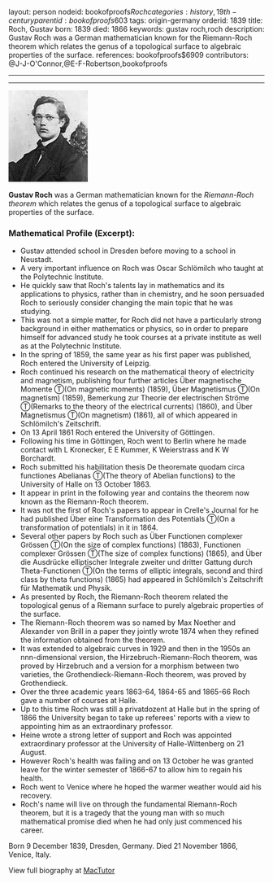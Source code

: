 layout: person
nodeid: bookofproofs$Roch
categories: history,19th-century
parentid: bookofproofs$603
tags: origin-germany
orderid: 1839
title: Roch, Gustav
born: 1839
died: 1866
keywords: gustav roch,roch
description: Gustav Roch was a German mathematician known for the Riemann-Roch theorem which relates the genus of a topological surface to algebraic properties of the surface.
references: bookofproofs$6909
contributors: @J-J-O'Connor,@E-F-Robertson,bookofproofs

---



---

![Roch.jpg](https://github.com/bookofproofs/bookofproofs.github.io/blob/main/_sources/_assets/images/portraits/Roch.jpg?raw=true)

**Gustav Roch** was a German mathematician known for the _Riemann-Roch theorem_ which relates the genus of a topological surface to algebraic properties of the surface.

### Mathematical Profile (Excerpt):
* Gustav attended school in Dresden before moving to a school in Neustadt.
* A very important influence on Roch was Oscar Schlömilch who taught at the Polytechnic Institute.
* He quickly saw that Roch's talents lay in mathematics and its applications to physics, rather than in chemistry, and he soon persuaded Roch to seriously consider changing the main topic that he was studying.
* This was not a simple matter, for Roch did not have a particularly strong background in either mathematics or physics, so in order to prepare himself for advanced study he took courses at a private institute as well as at the Polytechnic Institute.
* In the spring of 1859, the same year as his first paper was published, Roch entered the University of Leipzig.
* Roch continued his research on the mathematical theory of electricity and magnetism, publishing four further articles Über magnetische Momente Ⓣ(On magnetic moments) (1859), Über Magnetismus Ⓣ(On magnetism) (1859), Bemerkung zur Theorie der electrischen Ströme Ⓣ(Remarks to the theory of the electrical currents) (1860), and Über Magnetismus Ⓣ(On magnetism) (1861), all of which appeared in Schlömilch's Zeitschrift.
* On 13 April 1861 Roch entered the University of Göttingen.
* Following his time in Göttingen, Roch went to Berlin where he made contact with L Kronecker, E E Kummer, K  Weierstrass and K W  Borchardt.
* Roch submitted his habilitation thesis De theoremate quodam circa functiones Abelianas Ⓣ(The theory of Abelian functions)  to the University of Halle on 13 October 1863.
* It appear in print in the following year and contains the theorem now known as the Riemann-Roch theorem.
* It was not the first of Roch's papers to appear in Crelle's Journal for he had published Über eine Transformation des Potentials Ⓣ(On a transformation of  potentials)  in it in 1864.
* Several other papers by Roch such as Über Functionen complexer Grössen Ⓣ(On the size of complex functions) (1863), Functionen complexer Grössen Ⓣ(The size of complex functions) (1865), and Über die Ausdrücke elliptischer Integrale zweiter und dritter Gattung durch Theta-Functionen Ⓣ(On the terms of elliptic integrals, second and third class by theta functions) (1865) had appeared in Schlömilch's Zeitschrift für Mathematik und Physik.
* As presented by Roch, the Riemann-Roch theorem related the topological genus of a Riemann surface to purely algebraic properties of the surface.
* The Riemann-Roch theorem was so named by Max Noether and Alexander von Brill in a paper they jointly wrote 1874 when they refined the information obtained from the theorem.
* It was extended to algebraic curves in 1929 and then in the 1950s an nnn-dimensional version, the Hirzebruch-Riemann-Roch theorem, was proved by Hirzebruch and a version for a morphism between two varieties, the Grothendieck-Riemann-Roch theorem, was proved by Grothendieck.
* Over the three academic years 1863-64, 1864-65 and 1865-66 Roch gave a number of courses at Halle.
* Up to this time Roch was still a privatdozent at Halle but in the spring of 1866 the University began to take up referees' reports with a view to appointing him as an extraordinary professor.
* Heine wrote a strong letter of support and Roch was appointed extraordinary professor at the University of Halle-Wittenberg on 21 August.
* However Roch's health was failing and on 13 October he was granted leave for the winter semester of 1866-67 to allow him to regain his health.
* Roch went to Venice where he hoped the warmer weather would aid his recovery.
* Roch's name will live on through the fundamental Riemann-Roch theorem, but it is a tragedy that the young man with so much mathematical promise died when he had only just commenced his career.

Born 9 December 1839, Dresden, Germany. Died 21 November 1866, Venice, Italy.

View full biography at [MacTutor](https://mathshistory.st-andrews.ac.uk/Biographies/Roch/)
